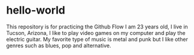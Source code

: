 # hello-world
This repository is for practicing the Github Flow
I am 23 years old, I live in Tucson, Arizona, I like to play video games on my computer and play the electric guitar. My favorite type of music is metal and punk but I like other genres such as blues, pop and alternative.
